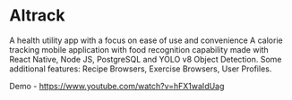 # Altrack
A health utility app with a focus on ease of use and convenience 
A calorie tracking mobile application with food recognition capability made with React Native,
Node JS, PostgreSQL and YOLO v8 Object Detection.
 Some additional features: Recipe Browsers, Exercise Browsers, User Profiles.

Demo - https://www.youtube.com/watch?v=hFX1waIdUag
